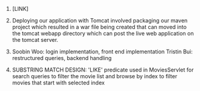 1. [LINK]

3. Deploying our application with Tomcat involved packaging our maven project
which resulted in a war file being created that can moved into the tomcat
webapp directory which can post the live web application on the tomcat
server.

3. Soobin Woo: login implementation, front end implementation
Tristin Bui: restructured queries, backend handling

4. SUBSTRING MATCH DESIGN: 'LIKE' predicate used in MoviesServlet for search queries to filter the movie list and browse by index to filter movies that start with selected index
